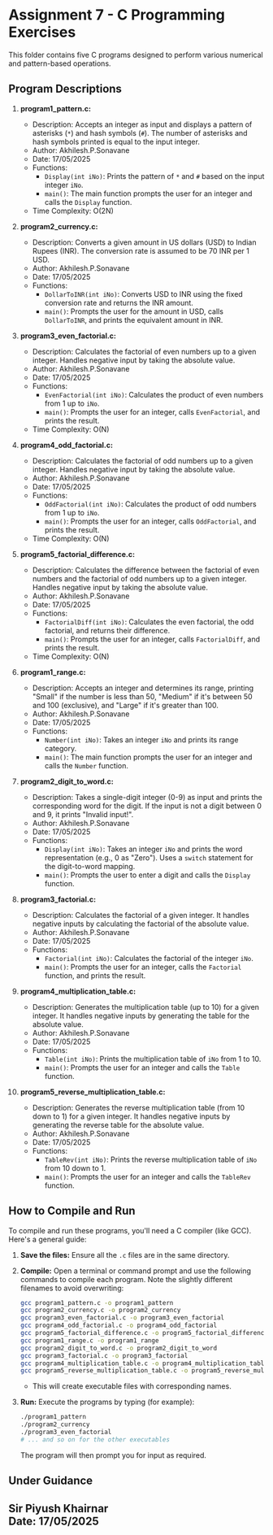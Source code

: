 # Assignment 7 - C Programming Exercises

This folder contains five C programs designed to perform various numerical and pattern-based operations.

## Program Descriptions

1.  **program1_pattern.c:**
    * Description: Accepts an integer as input and displays a pattern of asterisks (`*`) and hash symbols (`#`). The number of asterisks and hash symbols printed is equal to the input integer.
    * Author: Akhilesh.P.Sonavane
    * Date: 17/05/2025
    * Functions:
        * `Display(int iNo)`: Prints the pattern of `*` and `#` based on the input integer `iNo`.
        * `main()`:  The main function prompts the user for an integer and calls the `Display` function.
    * Time Complexity: O(2N)

2.  **program2_currency.c:**
    * Description: Converts a given amount in US dollars (USD) to Indian Rupees (INR).  The conversion rate is assumed to be 70 INR per 1 USD.
    * Author: Akhilesh.P.Sonavane
    * Date: 17/05/2025
    * Functions:
        * `DollarToINR(int iNo)`: Converts USD to INR using the fixed conversion rate and returns the INR amount.
        * `main()`: Prompts the user for the amount in USD, calls `DollarToINR`, and prints the equivalent amount in INR.

3.  **program3_even_factorial.c:**
    * Description: Calculates the factorial of even numbers up to a given integer.  Handles negative input by taking the absolute value.
    * Author: Akhilesh.P.Sonavane
    * Date: 17/05/2025
    * Functions:
        * `EvenFactorial(int iNo)`: Calculates the product of even numbers from 1 up to `iNo`.
        * `main()`: Prompts the user for an integer, calls `EvenFactorial`, and prints the result.
    * Time Complexity: O(N)

4.  **program4_odd_factorial.c:**
    * Description: Calculates the factorial of odd numbers up to a given integer. Handles negative input by taking the absolute value.
    * Author: Akhilesh.P.Sonavane
    * Date: 17/05/2025
    * Functions:
        * `OddFactorial(int iNo)`: Calculates the product of odd numbers from 1 up to `iNo`.
        * `main()`: Prompts the user for an integer, calls `OddFactorial`, and prints the result.
    * Time Complexity: O(N)

5.  **program5_factorial_difference.c:**
    * Description: Calculates the difference between the factorial of even numbers and the factorial of odd numbers up to a given integer. Handles negative input by taking the absolute value.
    * Author: Akhilesh.P.Sonavane
    * Date: 17/05/2025
    * Functions:
        * `FactorialDiff(int iNo)`: Calculates the even factorial, the odd factorial, and returns their difference.
        * `main()`: Prompts the user for an integer, calls `FactorialDiff`, and prints the result.
    * Time Complexity: O(N)

6.  **program1_range.c:**
    * Description: Accepts an integer and determines its range, printing "Small" if the number is less than 50, "Medium" if it's between 50 and 100 (exclusive), and "Large" if it's greater than 100.
    * Author: Akhilesh.P.Sonavane
    * Date: 17/05/2025
    * Functions:
        * `Number(int iNo)`: Takes an integer `iNo` and prints its range category.
        * `main()`: The main function prompts the user for an integer and calls the `Number` function.

7.  **program2_digit_to_word.c:**
    * Description: Takes a single-digit integer (0-9) as input and prints the corresponding word for the digit. If the input is not a digit between 0 and 9, it prints "Invalid input!".
    * Author: Akhilesh.P.Sonavane
    * Date: 17/05/2025
    * Functions:
        * `Display(int iNo)`: Takes an integer `iNo` and prints the word representation (e.g., 0 as "Zero"). Uses a `switch` statement for the digit-to-word mapping.
        * `main()`: Prompts the user to enter a digit and calls the `Display` function.

8.  **program3_factorial.c:**
    * Description: Calculates the factorial of a given integer. It handles negative inputs by calculating the factorial of the absolute value.
    * Author: Akhilesh.P.Sonavane
    * Date: 17/05/2025
    * Functions:
        * `Factorial(int iNo)`: Calculates the factorial of the integer `iNo`.
        * `main()`: Prompts the user for an integer, calls the `Factorial` function, and prints the result.

9.  **program4_multiplication_table.c:**
    * Description: Generates the multiplication table (up to 10) for a given integer. It handles negative inputs by generating the table for the absolute value.
    * Author: Akhilesh.P.Sonavane
    * Date: 17/05/2025
    * Functions:
        * `Table(int iNo)`: Prints the multiplication table of `iNo` from 1 to 10.
        * `main()`: Prompts the user for an integer and calls the `Table` function.

10. **program5_reverse_multiplication_table.c:**
    * Description: Generates the reverse multiplication table (from 10 down to 1) for a given integer. It handles negative inputs by generating the reverse table for the absolute value.
    * Author: Akhilesh.P.Sonavane
    * Date: 17/05/2025
    * Functions:
        * `TableRev(int iNo)`: Prints the reverse multiplication table of `iNo` from 10 down to 1.
        * `main()`: Prompts the user for an integer and calls the `TableRev` function.

## How to Compile and Run

To compile and run these programs, you'll need a C compiler (like GCC). Here's a general guide:

1.  **Save the files:** Ensure all the `.c` files are in the same directory.
2.  **Compile:** Open a terminal or command prompt and use the following commands to compile each program.  Note the slightly different filenames to avoid overwriting:

    ```bash
    gcc program1_pattern.c -o program1_pattern
    gcc program2_currency.c -o program2_currency
    gcc program3_even_factorial.c -o program3_even_factorial
    gcc program4_odd_factorial.c -o program4_odd_factorial
    gcc program5_factorial_difference.c -o program5_factorial_difference
    gcc program1_range.c -o program1_range
    gcc program2_digit_to_word.c -o program2_digit_to_word
    gcc program3_factorial.c -o program3_factorial
    gcc program4_multiplication_table.c -o program4_multiplication_table
    gcc program5_reverse_multiplication_table.c -o program5_reverse_multiplication_table
    ```

    * This will create executable files with corresponding names.

3.  **Run:** Execute the programs by typing (for example):

    ```bash
    ./program1_pattern
    ./program2_currency
    ./program3_even_factorial
    # ... and so on for the other executables
    ```

    The program will then prompt you for input as required.
   
## Under Guidance

**Sir Piyush Khairnar**  
Date: 17/05/2025
---
